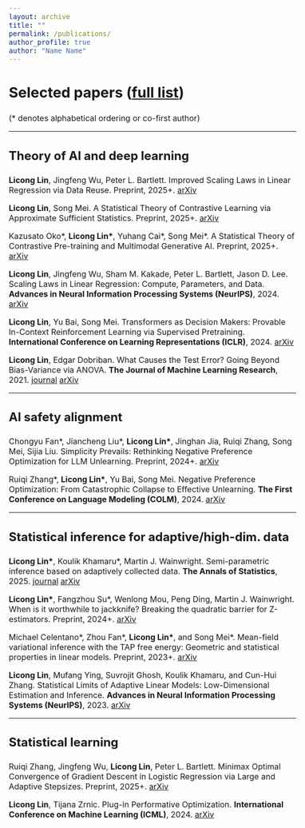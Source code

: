 ```yaml
---
layout: archive
title: ""
permalink: /publications/
author_profile: true
author: "Name Name"
---
```


<style>
/* Custom font sizes for publications page only - change this ONE number to adjust all sizes */
:root {
  --font-scale: 1.0; /* Increase this number to make fonts bigger, decrease to make smaller */
}

body {
  font-size: calc(16px * var(--font-scale)) !important;
}

h1 {
  font-size: calc(2.2em * var(--font-scale)) !important;
}

h2 {
  font-size: calc(1.8em * var(--font-scale)) !important;
}

h3 {
  font-size: calc(1.5em * var(--font-scale)) !important;
}

p {
  font-size: calc(1em * var(--font-scale)) !important;
}

.archive__item-title {
  font-size: calc(1em * var(--font-scale)) !important;
}

.archive__item-excerpt {
  font-size: calc(0.9em * var(--font-scale)) !important;
}
</style>



<!-- 
{% if author.googlescholar %}
  You can also find my articles on <u><a href="{{author.googlescholar}}">my Google Scholar profile</a>.</u>
{% endif %}

{% include base_path %}

($^*$ denotes alphabetical ordering or equal contribution)

 -->








## Selected papers (<a href="https://scholar.google.com/citations?user=b1y1LooAAAAJ&hl=en&oi=ao">full list</a>)

(\* denotes alphabetical ordering or co-first author)

---




### **Theory of AI and deep learning**

**Licong Lin**, Jingfeng Wu, Peter L. Bartlett.
Improved Scaling Laws in Linear Regression via Data Reuse. Preprint, 2025+. [arXiv](https://arxiv.org/abs/2506.08415)

**Licong Lin**, Song Mei.
A Statistical Theory of Contrastive Learning via Approximate Sufficient Statistics. Preprint, 2025+. [arXiv](https://arxiv.org/abs/2503.17538)

Kazusato Oko\*, **Licong Lin\***, Yuhang Cai\*, Song Mei\*.
A Statistical Theory of Contrastive Pre-training and Multimodal Generative AI. Preprint, 2025+. [arXiv](https://arxiv.org/abs/2501.04641)

**Licong Lin**, Jingfeng Wu, Sham M. Kakade, Peter L. Bartlett, Jason D. Lee.
Scaling Laws in Linear Regression: Compute, Parameters, and Data. **Advances in Neural Information Processing Systems (NeurIPS)**, 2024. [arXiv](https://arxiv.org/abs/2406.08466)


**Licong Lin**, Yu Bai, Song Mei.
Transformers as Decision Makers: Provable In-Context Reinforcement Learning via Supervised Pretraining. **International Conference on Learning Representations (ICLR)**, 2024. [arXiv](https://arxiv.org/abs/2310.08566)


**Licong Lin**, Edgar Dobriban.
What Causes the Test Error? Going Beyond Bias-Variance via ANOVA. **The Journal of Machine Learning Research**, 2021. [journal](https://www.jmlr.org/papers/v22/20-1211.html) [arXiv](https://arxiv.org/abs/2010.05170) 



---


### **AI safety alignment**

Chongyu Fan\*, Jiancheng Liu\*, **Licong Lin\***, Jinghan Jia, Ruiqi Zhang, Song Mei, Sijia Liu.
Simplicity Prevails: Rethinking Negative Preference Optimization for LLM Unlearning. Preprint, 2024+. [arXiv](https://arxiv.org/abs/2410.07163)


Ruiqi Zhang\*, **Licong Lin\***, Yu Bai, Song Mei.
Negative Preference Optimization: From Catastrophic Collapse to Effective Unlearning. **The First Conference on Language Modeling (COLM)**, 2024. [arXiv](https://arxiv.org/abs/2404.05868)



<!-- X. Zhao, W. Cai, T. Shi, D. Huang, **L. Lin**, S. Mei, D. Song.
Improving LLM Safety Alignment with Dual-Objective Optimization. Preprint, 2025+. [arXiv](https://arxiv.org/abs/2503.03710) -->



---

### **Statistical inference for adaptive/high-dim. data**





**Licong Lin\***, Koulik Khamaru\*, Martin J. Wainwright.
Semi-parametric inference based on adaptively collected data. **The Annals of Statistics**, 2025. [journal](https://projecteuclid.org/journals/annals-of-statistics/volume-53/issue-3/Semiparametric-inference-based-on-adaptively-collected-data/10.1214/24-AOS2485.short) [arXiv](https://arxiv.org/abs/2303.02534)


**Licong Lin\***, Fangzhou Su\*, Wenlong Mou, Peng Ding, Martin J. Wainwright.
When is it worthwhile to jackknife? Breaking the quadratic barrier for Z-estimators. Preprint, 2024+. [arXiv](https://arxiv.org/abs/2411.02909)



Michael Celentano\*, Zhou Fan\*, **Licong Lin\***, and Song Mei\*.
Mean-field variational inference with the TAP free energy: Geometric and statistical properties in linear models. Preprint, 2023+. [arXiv](https://arxiv.org/abs/2311.08442)


**Licong Lin**, Mufang Ying, Suvrojit Ghosh, Koulik Khamaru, and Cun-Hui Zhang.
Statistical Limits of Adaptive Linear Models: Low-Dimensional Estimation and Inference. **Advances in Neural Information Processing Systems (NeurIPS)**, 2023. [arXiv](https://arxiv.org/abs/2310.00532)



---


### **Statistical learning**

Ruiqi Zhang, Jingfeng Wu, **Licong Lin**, Peter L. Bartlett.
Minimax Optimal Convergence of Gradient Descent in Logistic Regression via Large and Adaptive Stepsizes. Preprint, 2025+. [arXiv](https://arxiv.org/abs/2504.04105)

**Licong Lin**, Tijana Zrnic. 
Plug-in Performative Optimization. **International Conference on Machine Learning (ICML)**, 2024. [arXiv](https://arxiv.org/abs/2305.18728)

